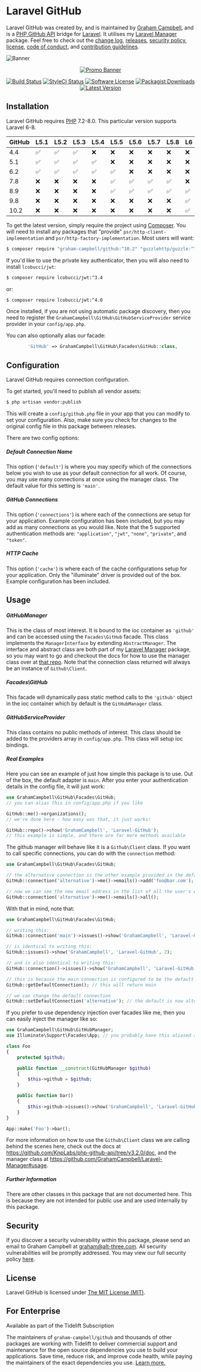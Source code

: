 Laravel GitHub
==============

Laravel GitHub was created by, and is maintained by [Graham Campbell](https://github.com/GrahamCampbell), and is a [PHP GitHub API](https://github.com/KnpLabs/php-github-api) bridge for [Laravel](http://laravel.com). It utilises my [Laravel Manager](https://github.com/GrahamCampbell/Laravel-Manager) package. Feel free to check out the [change log](CHANGELOG.md), [releases](https://github.com/GrahamCampbell/Laravel-GitHub/releases), [security policy](https://github.com/GrahamCampbell/Laravel-GitHub/security/policy), [license](LICENSE), [code of conduct](.github/CODE_OF_CONDUCT.md), and [contribution guidelines](.github/CONTRIBUTING.md).

![Banner](https://user-images.githubusercontent.com/2829600/71477348-60993680-27e1-11ea-845e-fbc2ee79ed7d.png)

<p align="center">
<a href="https://xscode.com/grahamcampbell/Laravel-GitHub"><img src="https://xscode.com/assets/promo-banner.svg" alt="Promo Banner"></img></a>
</p>

<p align="center">
<a href="https://github.com/GrahamCampbell/Laravel-GitHub/actions?query=workflow%3ATests"><img src="https://img.shields.io/github/workflow/status/GrahamCampbell/Laravel-GitHub/Tests?label=Tests&style=flat-square" alt="Build Status"></img></a>
<a href="https://github.styleci.io/repos/22288869"><img src="https://github.styleci.io/repos/22288869/shield" alt="StyleCI Status"></img></a>
<a href="LICENSE"><img src="https://img.shields.io/badge/license-MIT-brightgreen?style=flat-square" alt="Software License"></img></a>
<a href="https://packagist.org/packages/graham-campbell/github"><img src="https://img.shields.io/packagist/dt/graham-campbell/github?style=flat-square" alt="Packagist Downloads"></img></a>
<a href="https://github.com/GrahamCampbell/Laravel-GitHub/releases"><img src="https://img.shields.io/github/release/GrahamCampbell/Laravel-GitHub?style=flat-square" alt="Latest Version"></img></a>
</p>


## Installation

Laravel GitHub requires [PHP](https://php.net) 7.2-8.0. This particular version supports Laravel 6-8.

| GitHub | L5.1               | L5.2               | L5.3               | L5.4               | L5.5               | L5.6               | L5.7               | L5.8               | L6                 | L7                 | L8                 |
|--------|--------------------|--------------------|--------------------|--------------------|--------------------|--------------------|--------------------|--------------------|--------------------|--------------------|--------------------|
| 4.4    | :white_check_mark: | :white_check_mark: | :white_check_mark: | :x:                | :x:                | :x:                | :x:                | :x:                | :x:                | :x:                | :x:                |
| 5.1    | :white_check_mark: | :white_check_mark: | :white_check_mark: | :white_check_mark: | :x:                | :x:                | :x:                | :x:                | :x:                | :x:                | :x:                |
| 6.2    | :white_check_mark: | :white_check_mark: | :white_check_mark: | :white_check_mark: | :white_check_mark: | :x:                | :x:                | :x:                | :x:                | :x:                | :x:                |
| 7.8    | :x:                | :x:                | :x:                | :x:                | :white_check_mark: | :white_check_mark: | :white_check_mark: | :white_check_mark: | :x:                | :x:                | :x:                |
| 8.9    | :x:                | :x:                | :x:                | :x:                | :white_check_mark: | :white_check_mark: | :white_check_mark: | :white_check_mark: | :white_check_mark: | :white_check_mark: | :x:                |
| 9.8    | :x:                | :x:                | :x:                | :x:                | :x:                | :x:                | :x:                | :x:                | :white_check_mark: | :white_check_mark: | :white_check_mark: |
| 10.2   | :x:                | :x:                | :x:                | :x:                | :x:                | :x:                | :x:                | :x:                | :white_check_mark: | :white_check_mark: | :white_check_mark: |

To get the latest version, simply require the project using [Composer](https://getcomposer.org). You will need to install any packages that "provide" `psr/http-client-implementation` and `psr/http-factory-implementation`. Most users will want:

```bash
$ composer require "graham-campbell/github:^10.2" "guzzlehttp/guzzle:^7.2" "http-interop/http-factory-guzzle:^1.0"
```

If you'd like to use the private key authenticator, then you will also need to install `lcobucci/jwt`:

```bash
$ composer require lcobucci/jwt:^3.4
```

or:

```bash
$ composer require lcobucci/jwt:^4.0
```

Once installed, if you are not using automatic package discovery, then you need to register the `GrahamCampbell\GitHub\GitHubServiceProvider` service provider in your `config/app.php`.

You can also optionally alias our facade:

```php
        'GitHub' => GrahamCampbell\GitHub\Facades\GitHub::class,
```


## Configuration

Laravel GitHub requires connection configuration.

To get started, you'll need to publish all vendor assets:

```bash
$ php artisan vendor:publish
```

This will create a `config/github.php` file in your app that you can modify to set your configuration. Also, make sure you check for changes to the original config file in this package between releases.

There are two config options:

##### Default Connection Name

This option (`'default'`) is where you may specify which of the connections below you wish to use as your default connection for all work. Of course, you may use many connections at once using the manager class. The default value for this setting is `'main'`.

##### GitHub Connections

This option (`'connections'`) is where each of the connections are setup for your application. Example configuration has been included, but you may add as many connections as you would like. Note that the 5 supported authentication methods are: `"application"`, `"jwt"`, `"none"`, `"private"`, and `"token"`.

##### HTTP Cache

This option (`'cache'`) is where each of the cache configurations setup for your application. Only the "illuminate" driver is provided out of the box. Example configuration has been included.


## Usage

##### GitHubManager

This is the class of most interest. It is bound to the ioc container as `'github'` and can be accessed using the `Facades\GitHub` facade. This class implements the `ManagerInterface` by extending `AbstractManager`. The interface and abstract class are both part of my [Laravel Manager](https://github.com/GrahamCampbell/Laravel-Manager) package, so you may want to go and checkout the docs for how to use the manager class over at [that repo](https://github.com/GrahamCampbell/Laravel-Manager#usage). Note that the connection class returned will always be an instance of `Github\Client`.

##### Facades\GitHub

This facade will dynamically pass static method calls to the `'github'` object in the ioc container which by default is the `GitHubManager` class.

##### GitHubServiceProvider

This class contains no public methods of interest. This class should be added to the providers array in `config/app.php`. This class will setup ioc bindings.

##### Real Examples

Here you can see an example of just how simple this package is to use. Out of the box, the default adapter is `main`. After you enter your authentication details in the config file, it will just work:

```php
use GrahamCampbell\GitHub\Facades\GitHub;
// you can alias this in config/app.php if you like

GitHub::me()->organizations();
// we're done here - how easy was that, it just works!

GitHub::repo()->show('GrahamCampbell', 'Laravel-GitHub');
// this example is simple, and there are far more methods available
```

The github manager will behave like it is a `Github\Client` class. If you want to call specific connections, you can do with the `connection` method:

```php
use GrahamCampbell\GitHub\Facades\GitHub;

// the alternative connection is the other example provided in the default config
GitHub::connection('alternative')->me()->emails()->add('foo@bar.com');

// now we can see the new email address in the list of all the user's emails
GitHub::connection('alternative')->me()->emails()->all();
```

With that in mind, note that:

```php
use GrahamCampbell\GitHub\Facades\GitHub;

// writing this:
GitHub::connection('main')->issues()->show('GrahamCampbell', 'Laravel-GitHub', 2);

// is identical to writing this:
GitHub::issues()->show('GrahamCampbell', 'Laravel-GitHub', 2);

// and is also identical to writing this:
GitHub::connection()->issues()->show('GrahamCampbell', 'Laravel-GitHub', 2);

// this is because the main connection is configured to be the default
GitHub::getDefaultConnection(); // this will return main

// we can change the default connection
GitHub::setDefaultConnection('alternative'); // the default is now alternative
```

If you prefer to use dependency injection over facades like me, then you can easily inject the manager like so:

```php
use GrahamCampbell\GitHub\GitHubManager;
use Illuminate\Support\Facades\App; // you probably have this aliased already

class Foo
{
    protected $github;

    public function __construct(GitHubManager $github)
    {
        $this->github = $github;
    }

    public function bar()
    {
        $this->github->issues()->show('GrahamCampbell', 'Laravel-GitHub', 2);
    }
}

App::make('Foo')->bar();
```

For more information on how to use the `Github\Client` class we are calling behind the scenes here, check out the docs at https://github.com/KnpLabs/php-github-api/tree/v3.2.0/doc, and the manager class at https://github.com/GrahamCampbell/Laravel-Manager#usage.

##### Further Information

There are other classes in this package that are not documented here. This is because they are not intended for public use and are used internally by this package.


## Security

If you discover a security vulnerability within this package, please send an email to Graham Campbell at graham@alt-three.com. All security vulnerabilities will be promptly addressed. You may view our full security policy [here](https://github.com/GrahamCampbell/Laravel-GitHub/security/policy).


## License

Laravel GitHub is licensed under [The MIT License (MIT)](LICENSE).


## For Enterprise

Available as part of the Tidelift Subscription

The maintainers of `graham-campbell/github` and thousands of other packages are working with Tidelift to deliver commercial support and maintenance for the open source dependencies you use to build your applications. Save time, reduce risk, and improve code health, while paying the maintainers of the exact dependencies you use. [Learn more.](https://tidelift.com/subscription/pkg/packagist-graham-campbell-github?utm_source=packagist-graham-campbell-github&utm_medium=referral&utm_campaign=enterprise&utm_term=repo)
